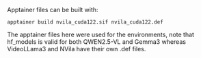 Apptainer files can be built with:

`apptainer build nvila_cuda122.sif nvila_cuda122.def`

The apptainer files here were used for the environments, note that hf_models is valid for both QWEN2.5-VL and Gemma3 whereas VideoLLama3 and NVila have their own .def files.
